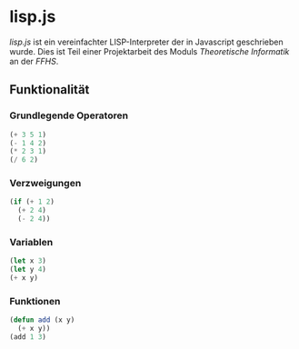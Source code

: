 # lisp.js
*lisp.js* ist ein vereinfachter LISP-Interpreter der in Javascript geschrieben wurde.
Dies ist Teil einer Projektarbeit des Moduls *Theoretische Informatik* an der *FFHS*.

## Funktionalität

### Grundlegende Operatoren
```lisp
(+ 3 5 1)
(- 1 4 2)
(* 2 3 1)
(/ 6 2)
```

### Verzweigungen
```lisp
(if (+ 1 2)
  (+ 2 4)
  (- 2 4))
```

### Variablen
```lisp
(let x 3)
(let y 4)
(+ x y)
```

### Funktionen
```lisp
(defun add (x y)
  (+ x y))
(add 1 3)
```
